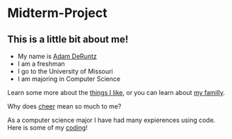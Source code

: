 # Midterm-Project
## This is a little bit about me!
- My name is [Adam DeRuntz](https://missouri.edu/sites/default/files/2019-05/alumni-katie_yaeger.jpg)
- I am a freshman 
- I go to the University of Missouri
- I am majoring in Computer Science 

Learn some more about the [things I like](Things-I-Like.md), or you can learn about [my familly](My-Family.md).

Why does [cheer](Cheer.md) mean so much to me?

As a computer science major I have had many expierences using code. 
Here is some of my [coding](Code.md)!
